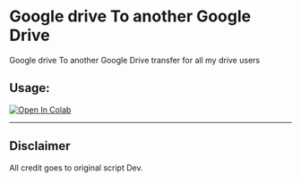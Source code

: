 # Google drive To another Google Drive
Google drive To another Google Drive transfer for all my drive users

## Usage:

<a href="https://colab.research.google.com/github/Kavindu-Dilhara/Jupyter-notebook/blob/main/Google%20drive/Google%20Drive%20to%20another%20Google%20Drive/One_google_drive_to_another_google_drive_data_Transfer.ipynb/One_google_drive_to_another_google_drive_data_Transfer.ipynb" target="_blank"><img src="https://colab.research.google.com/assets/colab-badge.svg" alt="Open In Colab"/></a>
<hr>

## Disclaimer

All credit goes to original script Dev.
